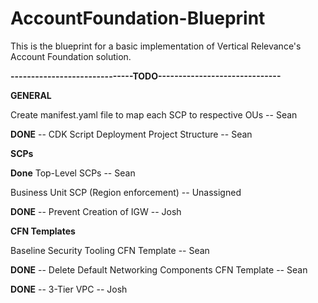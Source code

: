 # AccountFoundation-Blueprint
This is the blueprint for a basic implementation of Vertical Relevance's Account Foundation solution.

**------------------------------TODO------------------------------**

**GENERAL**

Create manifest.yaml file to map each SCP to respective OUs -- Sean

**DONE** -- CDK Script Deployment Project Structure -- Sean
  
**SCPs**

**Done** Top-Level SCPs -- Sean

Business Unit SCP (Region enforcement) -- Unassigned

**DONE** -- Prevent Creation of IGW -- Josh

**CFN Templates**

Baseline Security Tooling CFN Template -- Sean

**DONE** -- Delete Default Networking Components CFN Template -- Sean

**DONE** -- 3-Tier VPC -- Josh
